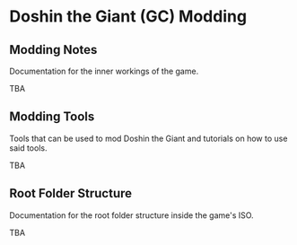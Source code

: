 # Doshin the Giant (GC) Modding

## Modding Notes
Documentation for the inner workings of the game.

TBA

## Modding Tools
Tools that can be used to mod Doshin the Giant and tutorials on how to use said tools.

TBA

## Root Folder Structure
Documentation for the root folder structure inside the game's ISO.

TBA
